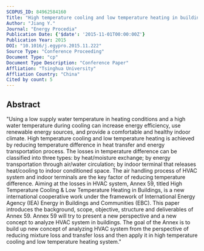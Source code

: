 ```yaml
---
SCOPUS_ID: 84962584160
Title: "High temperature cooling and low temperature heating in buildings of EBC Annex 59"
Author: "Jiang Y."
Journal: "Energy Procedia"
Publication Date: {'$date': '2015-11-01T00:00:00Z'}
Publication Year: 2015
DOI: "10.1016/j.egypro.2015.11.222"
Source Type: "Conference Proceeding"
Document Type: "cp"
Document Type Description: "Conference Paper"
Affliation: "Tsinghua University"
Affliation Country: "China"
Cited by count: 5
---
```


## Abstract
"Using a low supply water temperature in heating conditions and a high water temperature during cooling can increase energy efficiency, use renewable energy sources, and provide a comfortable and healthy indoor climate. High temperature cooling and low temperature heating is achieved by reducing temperature difference in heat transfer and energy transportation process. The losses in temperature difference can be classified into three types: by heat/moisture exchange; by energy transportation through air/water circulation; by indoor terminal that releases heat/cooling to indoor conditioned space. The air handling process of HVAC system and indoor terminals are the key factor of reducing temperature difference. Aiming at the losses in HVAC system, Annex 59, titled High Temperature Cooling & Low Temperature Heating in Buildings, is a new international cooperative work under the framework of International Energy Agency (IEA) Energy in Buildings and Communities (EBC). This paper introduces the background, scope, objective, structure and deliverables of Annex 59. Annex 59 will try to present a new perspective and a new concept to analyze HVAC system in buildings. The goal of the Annex is to build up new concept of analyzing HVAC system from the perspective of reducing mixture loss and transfer loss and then apply it in high temperature cooling and low temperature heating system."
